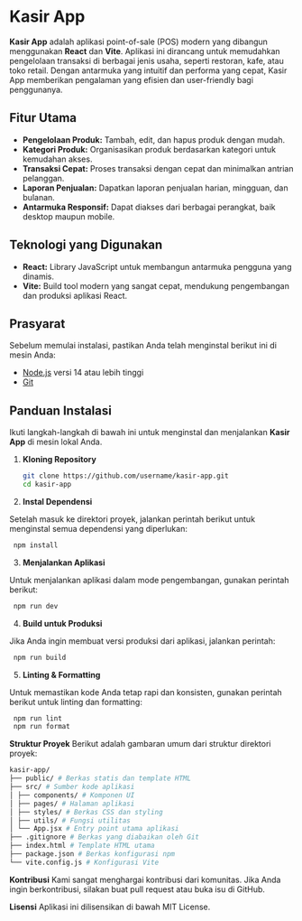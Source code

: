# Kasir App

**Kasir App** adalah aplikasi point-of-sale (POS) modern yang dibangun menggunakan **React** dan **Vite**. Aplikasi ini dirancang untuk memudahkan pengelolaan transaksi di berbagai jenis usaha, seperti restoran, kafe, atau toko retail. Dengan antarmuka yang intuitif dan performa yang cepat, Kasir App memberikan pengalaman yang efisien dan user-friendly bagi penggunanya.

## Fitur Utama

- **Pengelolaan Produk:** Tambah, edit, dan hapus produk dengan mudah.
- **Kategori Produk:** Organisasikan produk berdasarkan kategori untuk kemudahan akses.
- **Transaksi Cepat:** Proses transaksi dengan cepat dan minimalkan antrian pelanggan.
- **Laporan Penjualan:** Dapatkan laporan penjualan harian, mingguan, dan bulanan.
- **Antarmuka Responsif:** Dapat diakses dari berbagai perangkat, baik desktop maupun mobile.

## Teknologi yang Digunakan

- **React:** Library JavaScript untuk membangun antarmuka pengguna yang dinamis.
- **Vite:** Build tool modern yang sangat cepat, mendukung pengembangan dan produksi aplikasi React.

## Prasyarat

Sebelum memulai instalasi, pastikan Anda telah menginstal berikut ini di mesin Anda:

- [Node.js](https://nodejs.org/) versi 14 atau lebih tinggi
- [Git](https://git-scm.com/)

## Panduan Instalasi

Ikuti langkah-langkah di bawah ini untuk menginstal dan menjalankan **Kasir App** di mesin lokal Anda.

1. **Kloning Repository**

   ```bash
   git clone https://github.com/username/kasir-app.git
   cd kasir-app
   ```

2. **Instal Dependensi**

Setelah masuk ke direktori proyek, jalankan perintah berikut untuk menginstal semua dependensi yang diperlukan:

```bash
 npm install
```

3. **Menjalankan Aplikasi**

Untuk menjalankan aplikasi dalam mode pengembangan, gunakan perintah berikut:

```bash
 npm run dev
```

4. **Build untuk Produksi**

Jika Anda ingin membuat versi produksi dari aplikasi, jalankan perintah:

```bash
 npm run build
```

5. **Linting & Formatting**

Untuk memastikan kode Anda tetap rapi dan konsisten, gunakan perintah berikut untuk linting dan formatting:

```bash
 npm run lint
 npm run format
```

**Struktur Proyek**
Berikut adalah gambaran umum dari struktur direktori proyek:

```bash
kasir-app/
├── public/ # Berkas statis dan template HTML
├── src/ # Sumber kode aplikasi
│ ├── components/ # Komponen UI
│ ├── pages/ # Halaman aplikasi
│ ├── styles/ # Berkas CSS dan styling
│ ├── utils/ # Fungsi utilitas
│ └── App.jsx # Entry point utama aplikasi
├── .gitignore # Berkas yang diabaikan oleh Git
├── index.html # Template HTML utama
├── package.json # Berkas konfigurasi npm
└── vite.config.js # Konfigurasi Vite
```

**Kontribusi**
Kami sangat menghargai kontribusi dari komunitas. Jika Anda ingin berkontribusi, silakan buat pull request atau buka isu di GitHub.

**Lisensi**
Aplikasi ini dilisensikan di bawah MIT License.
